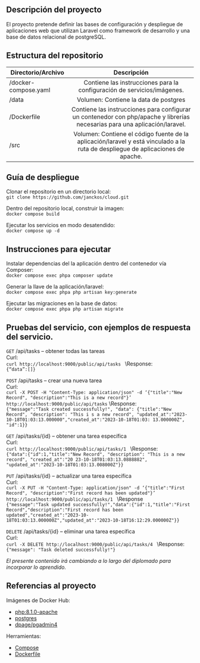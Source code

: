 ## Descripción del proyecto
El proyecto pretende definir las bases de configuración y despliegue de aplicaciones web que utilizan Laravel como framework de desarrollo y una base de datos relacional de postgreSQL.
## Estructura del repositorio
| Directorio/Archivo  | Descripción|
| ------------- |:-------------:|
| /docker-compose.yaml      | Contiene las instrucciones para la configuración de servicios/imágenes.    |
| /data      |Volumen: Contiene la data de postgres     |
| /Dockerfile   | Contiene las instrucciones para configurar un contenedor con php/apache y librerías necesarias para una aplicación/laravel.     |
| /src      | Volumen: Contiene el código fuente de la aplicación/laravel y está vinculado a la ruta de despliegue de aplicaciones de apache.     |
## Guía de despliegue
Clonar el repositorio en un directorio local:\
``
git clone https://github.com/janckos/cloud.git
``

Dentro del repositorio local, construir la imagen:\
``
docker compose build
``

Ejecutar los servicios en modo desatendido:\
``
docker compose up -d
``

## Instrucciones para ejecutar
Instalar dependencias del la aplicación dentro del contenedor vía Composer:\
``
docker compose exec phpa composer update
``

Generar la llave de la aplicación/laravel:\
``
docker compose exec phpa php artisan key:generate
``

Ejecutar las migraciones en la base de datos:\
``
docker compose exec phpa php artisan migrate
``

## Pruebas del servicio, con ejemplos de respuesta del servicio.

`GET` /api/tasks – obtener todas las tareas\
Curl:\
``
curl http://localhost:9000/public/api/tasks 
``
\Response:\
``
{“data”:[]}
``

`POST` /api/tasks – crear una nueva tarea\
Curl:\
``
curl -X POST -H "Content-Type: application/json" -d ‘{"title":"New Record", "description":"This is a new record"}’ http://localhost:9000/public/api/tasks
``
\Response:\
``
{"message":"Task created successfully!", "data": {"title":"New Record", "description": "This i s a new record", "updated_at":"2023-10-18T01:03:13.000000","created_at":"2023-10-18T01:03: 13.000000Z", "id":1}}
``

`GET` /api/tasks/{id} – obtener una tarea específica\
Curl:\
``
curl http://localhost:9000/public/api/tasks/1 
``
\Response:\
``
{"data":{"id":1,"title":"New Record", "description": "This is a new record", "created_at":"20 23-10-18T01:03:13.0888882", "updated_at":"2023-10-18T01:03:13.008000Z"}}
``

`PUT` /api/tasks/{id} – actualizar una tarea específica\
Curl:\
``
curl -X PUT -H "Content-Type: application/json" -d ‘{"title":"First Record", "description":"First record has been updated"}’ http://localhost:9000/public/api/tasks/1 
``
\Response\
``
{"message":"Task updated successfully!","data":{"id":1,"title":"First Record","description":"First record has been updated","created_at":"2023-10-18T01:03:13.000000Z","updated_at":"2023-10-18T16:12:29.000000Z"}}
``

`DELETE` /api/tasks/{id} – eliminar una tarea específica\
Curl:\
``
curl -X DELETE http://localhost:9000/public/api/tasks/4 
``
\Response:\
``
{"message": "Task deleted successfully!"}
``

*El presente contenido irá cambiando a lo largo del diplomado para incorporar lo aprendido.*
## Referencias al proyecto
Imágenes de Docker Hub:
- [php:8.1.0-apache](https://hub.docker.com/layers/library/php/8.1.0-apache/images/sha256-0ebdfb1aff16a9ccb4b4f0613023cad6f5a237a8ed333a455502d9f78257125c?context=explore)
- [postgres](https://hub.docker.com/_/postgres)
- [dpage/pgadmin4](https://hub.docker.com/r/dpage/pgadmin4)

Herramientas:
- [Compose](https://docs.docker.com/compose/)
- [Dockerfile](https://docs.docker.com/engine/reference/builder/)
